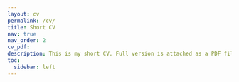 ```yaml
---
layout: cv
permalink: /cv/
title: Short CV
nav: true
nav_order: 2
cv_pdf: 
description: This is my short CV. Full version is attached as a PDF file.
toc:
  sidebar: left
---
```

